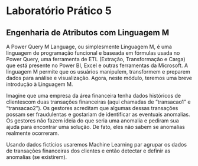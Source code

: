 # Laboratório Prático 5

## Engenharia de Atributos com Linguagem M

A  Power  Query  M  Language,  ou simplesmente Linguagem  M,  é  uma  linguagem  de  programação  funcional  e  baseada  em  fórmulas  usada  no Power Query, uma ferramenta de ETL (Extração, Transformação e Carga) que está presente no Power  BI,  Excel  e  outras  ferramentas  da  Microsoft.  A  linguagem  M  permite  que  os  usuários manipulem, transformem e preparem dados para análise e visualização. Agora, neste módulo, teremos uma breve introdução à Linguagem M.

Imagine que uma empresa da área financeira tenha dados históricos de clientescom duas transações financeiras (aqui chamadas de “transacao1” e “transacao2”). Os gestores acreditam que algumas dessas transações possam ser fraudulentas e gostariam de identificar as eventuais anomalias. Os gestores não fazem ideia do que seria uma anomalia e pediram sua ajuda para encontrar uma solução. De fato, eles não sabem se anomalias realmente ocorreram.

Usando dados fictícios usaremos Machine Learning par agrupar os dados de transações financeiras dos clientes e então detectar e definir as anomalias (se existirem).